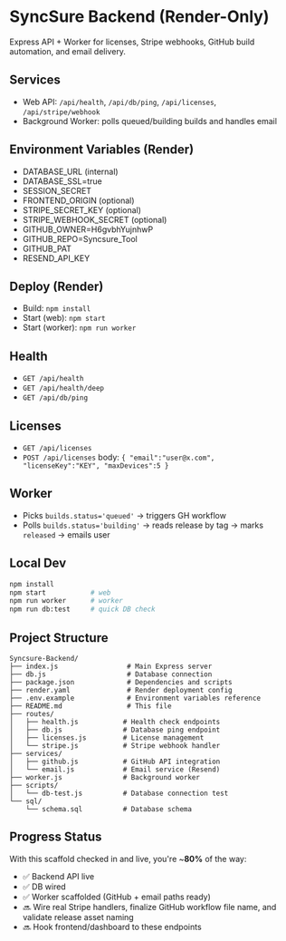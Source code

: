 # SyncSure Backend (Render-Only)

Express API + Worker for licenses, Stripe webhooks, GitHub build automation, and email delivery.

## Services
- Web API: `/api/health`, `/api/db/ping`, `/api/licenses`, `/api/stripe/webhook`
- Background Worker: polls queued/building builds and handles email

## Environment Variables (Render)
- DATABASE_URL (internal)
- DATABASE_SSL=true
- SESSION_SECRET
- FRONTEND_ORIGIN (optional)
- STRIPE_SECRET_KEY (optional)
- STRIPE_WEBHOOK_SECRET (optional)
- GITHUB_OWNER=H6gvbhYujnhwP
- GITHUB_REPO=Syncsure_Tool
- GITHUB_PAT
- RESEND_API_KEY

## Deploy (Render)
- Build: `npm install`
- Start (web): `npm start`
- Start (worker): `npm run worker`

## Health
- `GET /api/health`
- `GET /api/health/deep`
- `GET /api/db/ping`

## Licenses
- `GET /api/licenses`
- `POST /api/licenses` body: `{ "email":"user@x.com", "licenseKey":"KEY", "maxDevices":5 }`

## Worker
- Picks `builds.status='queued'` → triggers GH workflow
- Polls `builds.status='building'` → reads release by tag → marks `released` → emails user

## Local Dev
```bash
npm install
npm start           # web
npm run worker      # worker
npm run db:test     # quick DB check
```

## Project Structure
```
Syncsure-Backend/
├── index.js                 # Main Express server
├── db.js                    # Database connection
├── package.json             # Dependencies and scripts
├── render.yaml              # Render deployment config
├── .env.example             # Environment variables reference
├── README.md                # This file
├── routes/
│   ├── health.js           # Health check endpoints
│   ├── db.js               # Database ping endpoint
│   ├── licenses.js         # License management
│   └── stripe.js           # Stripe webhook handler
├── services/
│   ├── github.js           # GitHub API integration
│   └── email.js            # Email service (Resend)
├── worker.js               # Background worker
├── scripts/
│   └── db-test.js          # Database connection test
└── sql/
    └── schema.sql          # Database schema
```

## Progress Status

With this scaffold checked in and live, you're ~**80%** of the way:
- ✅ Backend API live
- ✅ DB wired
- ✅ Worker scaffolded (GitHub + email paths ready)
- 🔜 Wire real Stripe handlers, finalize GitHub workflow file name, and validate release asset naming
- 🔜 Hook frontend/dashboard to these endpoints

